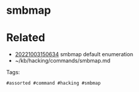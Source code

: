 # smbmap

# Related

- [20221003150634](/zet/20221003150634/README.md) smbmap default enumeration
- ~/kb/hacking/commands/smbmap.md

Tags:

    #assorted #command #hacking #smbmap
